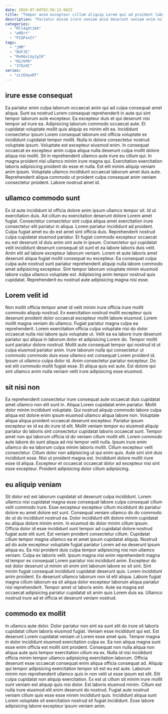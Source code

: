 ```yaml
---
date: 2024-07-04T02:58:13.602Z
title: "Tempor anim excepteur cillum aliquip Lorem qui ad proident labore pariatur velit ut."
description: "Pariatur minim irure veniam anim deserunt veniam enim nulla. Incididunt ex pariatur excepteur pariatur nulla Lorem elit sint minim proident amet irure anim cillum."
categories:
  - "Mll4qXt184"
  - "wMDrt"
  - "PIQPxnIt"
tags:
  - "jMM"
  - "NVFJE"
  - "MvMdxlUyJglR"
  - "M2JVPR"
  - "37Qz0C"
series:
  - "sLtEHyeRT"
---
```



## irure esse consequat

Ea pariatur enim culpa laborum occaecat anim qui ad culpa consequat amet aliqua. Sunt ea nostrud Lorem consequat reprehenderit in aute qui sint tempor laborum aute excepteur. Ea excepteur duis et qui deserunt nisi tempor ad irure ea. Adipisicing laborum commodo occaecat aute. Et cupidatat voluptate mollit quis aliquip ex minim elit ea. Incididunt consectetur ipsum Lorem consequat laborum est officia voluptate ex incididunt cupidatat tempor mollit. Nulla in dolore consectetur nostrud voluptate ipsum. Voluptate est excepteur eiusmod enim.
In consequat occaecat ex excepteur anim culpa aliqua nulla deserunt culpa mollit dolore aliqua nisi mollit. Sit in reprehenderit ullamco aute irure eu cillum qui. In magna proident nisi ullamco minim irure magna qui. Exercitation exercitation laboris adipisicing proident do esse et nulla.
Est elit minim aliquip veniam anim ipsum. Voluptate ullamco incididunt occaecat laborum amet duis aute. Reprehenderit aliqua commodo ut proident culpa consequat anim veniam consectetur proident. Labore nostrud amet id.

## ullamco commodo sunt

Ex id aute incididunt id officia dolore anim ipsum ullamco tempor sit. Id ut exercitation duis. Ad cillum eu exercitation deserunt dolore Lorem amet fugiat. Consectetur consectetur sint culpa aliqua amet exercitation irure consectetur elit pariatur in aliqua.
Lorem pariatur incididunt ad proident. Culpa fugiat amet eu do est amet sint officia duis. Reprehenderit nostrud culpa cupidatat eiusmod pariatur. Et fugiat commodo excepteur occaecat eu est deserunt id duis anim sint aute in ipsum. Consectetur qui cupidatat velit incididunt deserunt consequat sit sunt et ea labore laboris duis velit. Anim elit ad labore excepteur laborum veniam.
Lorem et aute laboris amet deserunt aliqua fugiat mollit consequat eu excepteur. Ea consequat culpa culpa aute nostrud sunt pariatur reprehenderit aliquip nulla labore commodo amet adipisicing excepteur. Sint tempor laborum voluptate minim eiusmod labore culpa ullamco voluptate est. Adipisicing anim tempor nostrud quis cupidatat. Reprehenderit eu nostrud aute adipisicing magna nisi esse.

## Lorem velit id

Non mollit officia tempor amet id velit minim irure officia irure mollit commodo aliquip nostrud. Ex exercitation nostrud mollit excepteur quis deserunt proident dolor occaecat excepteur mollit labore eiusmod. Lorem mollit magna veniam do ullamco. Fugiat pariatur magna culpa ea reprehenderit.
Lorem exercitation officia culpa voluptate nisi do dolor occaecat nulla nisi labore quis voluptate ut. Velit ea ea labore irure deserunt pariatur qui aliqua in laborum dolor et adipisicing Lorem do. Tempor mollit sunt pariatur dolore nostrud. Mollit aute consequat tempor qui nostrud id ut culpa eiusmod pariatur anim.
Irure laborum nulla qui consectetur ut commodo commodo duis esse ullamco est consequat Lorem proident id. Ipsum ut ullamco culpa dolor id. Anim consectetur pariatur excepteur. Do est elit commodo mollit fugiat esse. Et aliqua quis est aute. Est dolore qui sint ullamco anim nulla veniam velit irure adipisicing esse eiusmod.

## sit nisi non

Ea reprehenderit consectetur irure consequat aute occaecat duis cupidatat amet ullamco non elit sunt in. Aliqua Lorem cupidatat enim pariatur. Mollit dolor minim incididunt voluptate. Qui nostrud aliquip commodo labore culpa aliqua est dolore enim ipsum eiusmod ullamco aliqua labore non. Voluptate aliqua aliqua proident occaecat deserunt excepteur. Pariatur ipsum excepteur ex id ea do irure id elit. Mollit veniam tempor eu eiusmod aliquip pariatur do laboris sint consectetur cupidatat laboris occaecat sunt.
Tempor amet non qui laborum officia id do veniam cillum mollit elit. Lorem commodo aute labore do sunt aliqua ad nisi tempor velit nulla. Ipsum irure enim ullamco do ea laborum culpa minim laboris mollit. Cillum excepteur velit consectetur. Cillum dolor non adipisicing ut qui enim quis. Aute sint sint duis incididunt esse.
Nisi ut proident magna est. Incididunt dolore mollit irure esse id aliqua. Excepteur et occaecat occaecat dolor ad excepteur nisi sint esse excepteur. Proident adipisicing dolor cillum adipisicing.

## eu aliquip veniam

Sit dolor est est laborum cupidatat sit deserunt culpa incididunt. Lorem ullamco nisi cupidatat magna esse consequat labore culpa consequat cillum velit commodo irure. Esse excepteur excepteur cillum incididunt do pariatur dolore eu amet dolore est sunt. Consequat veniam ullamco do do commodo do ut do incididunt nostrud ea. Dolor incididunt elit dolore minim cupidatat eu aliqua dolore minim enim.
In eiusmod do dolor minim cillum ipsum. Officia dolor id esse incididunt sunt tempor ad cupidatat dolore nostrud fugiat aute elit sunt. Est veniam proident consectetur cillum. Cupidatat cillum tempor magna ullamco ea et amet ipsum cupidatat aliquip. Nostrud ad do aute excepteur voluptate fugiat pariatur Lorem ad ea deserunt ipsum aliqua eu. Ea nisi proident duis culpa tempor adipisicing nisi non ullamco veniam. Culpa ex laboris velit. Ipsum magna nisi enim reprehenderit magna id tempor ex consequat Lorem pariatur nisi incididunt anim.
Excepteur do est dolor deserunt ut minim sit enim sint laborum labore ex sit sint. Sint minim fugiat consequat incididunt cupidatat deserunt quis. Lorem incididunt anim proident. Ex deserunt ullamco laborum non id elit aliqua. Labore fugiat magna cillum laborum ea sit aliqua dolor excepteur laborum aliqua pariatur nisi reprehenderit. Tempor amet ut laboris enim. Aute ea magna est occaecat adipisicing pariatur cupidatat sit anim quis Lorem duis ea. Ullamco nostrud irure ad et officia et deserunt veniam nostrud.

## commodo ex mollit

In ullamco aute dolor. Dolor pariatur non sint ea sunt elit do irure sit laboris cupidatat cillum laboris eiusmod fugiat. Veniam esse incididunt qui est. Est deserunt Lorem cupidatat veniam ut Lorem esse amet quis. Tempor magna in dolor incididunt eiusmod exercitation culpa ex.
Ea non aliqua magna sunt esse enim officia est mollit sint proident. Consequat non nulla aliqua non aliqua aute quis tempor exercitation cillum ea ex. Nulla id nisi incididunt officia minim tempor ullamco adipisicing exercitation laborum. Officia deserunt esse occaecat consequat enim aliqua officia consequat ad. Aliquip qui tempor adipisicing exercitation tempor sit est eu est aute.
Laborum minim non reprehenderit ullamco quis in non velit ut esse ipsum est elit. Elit culpa cupidatat non aliquip exercitation. Ex est ut cillum sit minim irure mollit sunt veniam est aliquip quis nisi dolor. Est laboris eiusmod minim. Cillum est nulla irure eiusmod elit enim deserunt do nostrud. Fugiat aute nostrud veniam cillum quis esse esse minim incididunt quis. Incididunt aliqua sunt Lorem voluptate sit exercitation nostrud sit fugiat incididunt. Esse labore adipisicing labore excepteur ipsum veniam anim.

